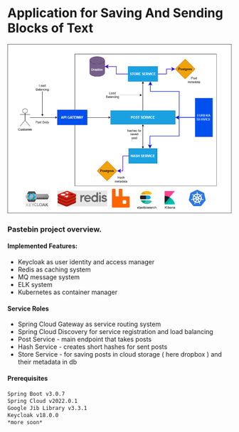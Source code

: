 # Application for Saving And Sending Blocks of Text

![pastebin-overview.png](pastebin-overview.png)

### Pastebin project overview.

#### Implemented Features:

* Keycloak as user identity and access manager
* Redis as caching system
* MQ message system
* ELK system
* Kubernetes as container manager

#### Service Roles

* Spring Cloud Gateway as service routing system
* Spring Cloud Discovery for service registration and load balancing
* Post Service - main endpoint that takes posts
* Hash Service - creates short hashes for sent posts
* Store Service - for saving posts in cloud storage ( here dropbox ) and their metadata in db

#### Prerequisites
    Spring Boot v3.0.7
    Spring Cloud v2022.0.1
    Google Jib Library v3.3.1
    Keycloak v18.0.0
    *more soon*